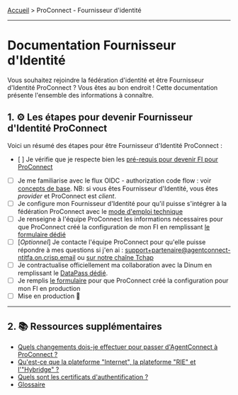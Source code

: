 [Accueil](README.md) > ProConnect - Fournisseur d'identité

___


# Documentation Fournisseur d'Identité

Vous souhaitez rejoindre la fédération d'identité et être Fournisseur d'Identité ProConnect ? Vous êtes au bon endroit ! Cette documentation présente l'ensemble des informations à connaître.

## 1. ⚙️ Les étapes pour devenir Fournisseur d'Identité ProConnect

Voici un résumé des étapes pour être Fournisseur d'Identité ProConnect :

- [ ] Je vérifie que je respecte bien les [pré-requis pour devenir FI pour ProConnect](./doc_fi/prerequis-fi.md)
- [ ] Je me familiarise avec le flux OIDC - authorization code flow : voir [concepts de base](resources/flux_oidc.md). NB: si vous êtes Fournisseur d'Identité, vous êtes *provider* et ProConnect est *client*.
- [ ] Je configure mon Fournisseur d'Identité pour qu'il puisse s'intégrer à la fédération ProConnect avec le [mode d'emploi technique](doc_fi/configuration.md)
- [ ] Je renseigne à l'équipe ProConnect les informations nécessaires pour que ProConnect créé la configuration de mon FI en remplissant [le formulaire dédié](https://www.demarches-simplifiees.fr/commencer/demande-creation-fi-fca)
- [ ] [_Optionnel_] Je contacte l'équipe ProConnect pour qu'elle puisse répondre à mes questions si j'en ai : support+partenaire@agentconnect-ntitfa.on.crisp.email ou [sur notre chaîne Tchap](https://www.tchap.gouv.fr/#/room/!kBghcRpyMNThkFQjdW:agent.dinum.tchap.gouv.fr)
- [ ]  Je contractualise officiellement ma collaboration avec la Dinum en remplissant le [DataPass dédié](https://datapass.api.gouv.fr/agent-connect-fi).
- [ ] Je remplis [le formulaire](https://www.demarches-simplifiees.fr/commencer/demande-creation-fi-fca) pour que ProConnect créé la configuration pour mon FI en production
- [ ]  Mise en production 🚀

___


## 2. 📚 Ressources supplémentaires

- [Quels changements dois-je effectuer pour passer d'AgentConnect à ProConnect ?](./doc_fi/changement-agentconnect-proconnect-fi.md)
- [Qu'est-ce que la plateforme "Internet", la plateforme "RIE" et l'"Hybridge" ?](doc_fi/plateformes_fi.md)
- [Quels sont les certificats d'authentification ?](./doc_fi/certificats_fi.md)
- [Glossaire](resources/glossaire.md)

